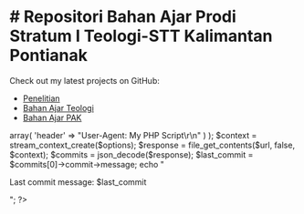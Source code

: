 <!DOCTYPE html>
<html>
<head>
	<title># Repositori Bahan Ajar Prodi Stratum I Teologi-STT Kalimantan Pontianak</title>
</head>
<body>
	<h1># Repositori Bahan Ajar Prodi Stratum I Teologi-STT Kalimantan Pontianak</h1>
	<p>Check out my latest projects on GitHub:</p>
	<ul>
		<li><a href="https://github.com/sttkalimantan/penelitian">Penelitian</a></li>
		<li><a href="https://github.com/sttkalimantan/Bahan_Ajar_Teologi">Bahan Ajar Teologi</a></li>
		<li><a href="https://github.com/sttkalimantan/Bahan_Ajar_PAK">Bahan Ajar PAK</a></li>
	</ul>
	<?php
		// PHP code to display the last commit message for a repository
		$repo = "username/repo1"; // replace with your own repository name
		$url = "https://api.github.com/repos/$repo/commits";
		$options = array(
			'http' => array(
				'header' => "User-Agent: My PHP Script\r\n"
			)
		);
		$context = stream_context_create($options);
		$response = file_get_contents($url, false, $context);
		$commits = json_decode($response);
		$last_commit = $commits[0]->commit->message;
		echo "<p>Last commit message: $last_commit</p>";
	?>
</body>
</html>
